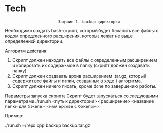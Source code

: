 # Tech
                            Задание 1. backup директории
Необходимо создать bash-скрипт, который будет бэкапить все файлы с кодом
определенного расширения, которые лежат не выше определенной директории.

Алгоритм действия:
1. Скрипт должен находить все файлы с определенным расширением и
копировать их содержимое в папку (скрипт должен создавать папку)
2. Скрипт должен создавать архив расширением .tar.gz, который содержит все
файлы и папки, созданные в ходе 1 алгоритма.
3. Скрипт должен ничего писать, кроме done по завершению работы.

Параметры запуска скрипта
Скрипт будет запускаться со следующими параметрами
./run.sh <путь к директории> <расширение> <название папки для бэкапа> <имя архива c бэкапом>

Пример:

./run.sh ~/repo cpp backup backup.tar.gz
